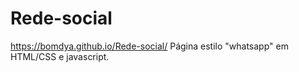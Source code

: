 # Rede-social
https://bomdya.github.io/Rede-social/
Página estilo "whatsapp" em HTML/CSS e javascript.
